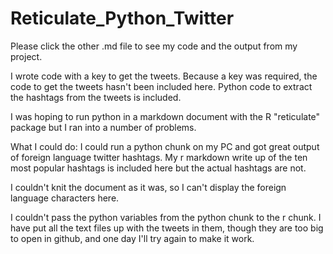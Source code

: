 # Reticulate_Python_Twitter

Please click the other .md file to see my code and the output from my project. 

I wrote code with a key to get the tweets. Because a key was required, the code to get the tweets hasn't been included here. Python code to extract the hashtags from the tweets is included. 

I was hoping to run python in a markdown document with the R "reticulate" package but I ran into a number of problems. 

What I could do: I could run a python chunk on my PC and got great output of foreign language twitter hashtags. My r markdown write up of the ten most popular hashtags is included here but the actual hashtags are not. 

I couldn't knit the document as it was, so I can't display the foreign language characters here. 

I couldn't pass the python variables from the python chunk to the r chunk. I have put all the text files up with the tweets in them, though they are too big to open in github, and one day I'll try again to make it work.
